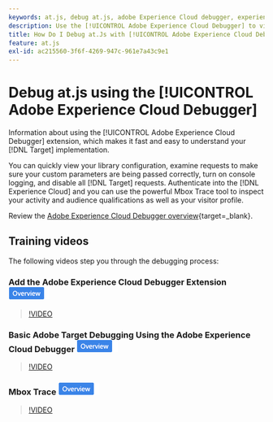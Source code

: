 ```yaml
---
keywords: at.js, debug at.js, adobe Experience Cloud debugger, experience cloud debugger, mbox trace, mbox highlight, debug, debugging, $9
description: Use the [!UICONTROL Adobe Experience Cloud Debugger] to view your library configuration, examine requests, turn on console logging, disable [!DNL Target] call requests, and more.
title: How Do I Debug at.Js with [!UICONTROL Adobe Experience Cloud Debugger]?
feature: at.js
exl-id: ac215560-3f6f-4269-947c-961e7a43c9e1
---
```

# Debug at.js using the [!UICONTROL Adobe Experience Cloud Debugger]

Information about using the [!UICONTROL Adobe Experience Cloud Debugger] extension, which makes it fast and easy to understand your [!DNL Target] implementation.

You can quickly view your library configuration, examine requests to make sure your custom parameters are being passed correctly, turn on console logging, and disable all [!DNL Target] requests. Authenticate into the [!DNL Experience Cloud] and you can use the powerful Mbox Trace tool to inspect your activity and audience qualifications as well as your visitor profile.

Review the [Adobe Experience Cloud Debugger overview](https://experienceleague.adobe.com/docs/experience-platform/debugger/home.html){target=_blank}.

## Training videos

The following videos step you through the debugging process:

### Add the Adobe Experience Cloud Debugger Extension ![Overview badge](../../assets/overview.png)

>[!VIDEO](https://video.tv.adobe.com/v/23114/?quality=12)

### Basic Adobe Target Debugging Using the Adobe Experience Cloud Debugger ![Overview badge](../../assets/overview.png)

>[!VIDEO](https://video.tv.adobe.com/v/23115/?quality=12)

### Mbox Trace ![Overview badge](../../assets/overview.png)

>[!VIDEO](https://video.tv.adobe.com/v/23113/?quality=12)
